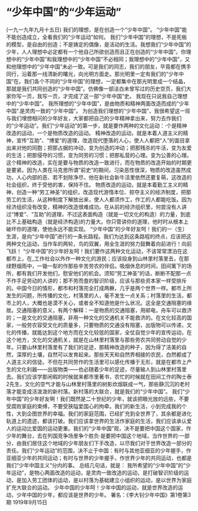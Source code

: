 # “少年中国”的“少年运动”
(一九一九年九月十五日)
我们的理想，是在创造一个“少年中国”。
“少年中国”能不能创造成立，全看我们的“少年运动”如何。
我们“少年中国”的理想，不是死板的模型，是自由的创造；不是铸定的偶像，是活动的生活。我想我们“少年中国”的少年，人人理想中必定都有一个他自己所欲创造而且正在创造的“少年中国”。你理想中的“少年中国”和我理想中的“少年中国”不必相同；我理想中的“少年中国”，又和他理想中的“少年中国”未必一致。可是我们的同志，我们的朋友，毕竟都在携手同行，沿着那一线清新的曙光，向光明方面走。那光明里一定有我们的“少年中国”在。我们各个不同的“少年中国”的理想，一定都集中在那光明里成一个结晶，那就是我们共同创造的“少年中国”。仿佛像一部洁白未曾写过的历史空页，我们大家你写一页，我写一页，才完成了这一部“少年中国”史。
我现在只说我自己理想中的“少年中国”。
我所理想的“少年中国”，是由物质和精神两面改造而成的“少年中国”.是灵肉一致的“少年中国”。
为创造我们理想的“少年中国”，我很希望这一班与我们埋想相问的少年好友，大家都把自己的少年精神拿出来，努力去作我们的“少年运动”。我们“少年运动”的第一步，就是要作两种的文化运动：·个是精神改造的运动，一个是物质改造的运动。
精神改造的运动，就是本着人道主义的精神，宣传“互助”、“博爱”的道理，改造现代堕落的人心，使人人都把“人”的面目拿出来对他的同胞；把那占据的冲动，变为创造的冲动；把那残杀的牛活，变为友爱的生活；把那侵夺的习惯，变为同劳的习惯；把那私营的心理。变为公善的心理。这个精神的改造，实在是要与物质的改造一致进行，而在物质的改造开始的时期更是要紧。因为人类在马克思所谓“前史”的期间，习染恶性很深，物质的改造虽然成功，人心内部的恶、若不划除净尽，他在新社会新牛活里依然还要复萌，这改造的社会组织，终于受他的害，保持不住。
物质改造的运动，就是本着勤工主义的精神，创造一种“劳工神圣”的组织，改造现代游惰本位、掠夺主义的经济制度，把那劳工的生活，从这种制度下解放出来，使人人都须作工，作工的人都能吃饭。因为经济组织没有改变，精神的改造很难成功。在从前的经济组织里，何尝没有人讲过“博爱”、“互助”的道理，不过这表面构造（就是一切文化的构造）的力量，到底比不上基础构造（就是经济构造)的力量大。你只管讲你的道理，他时时从根本上破坏你的道理，使他永远不能实现。
“少年中国”的少年好友呵！我们的一（生）生涯，是向“少年中国”进行的一条长路程。我们为达到这条路程的终点，应该把这两种文化运动，当作车的两轮，鸟的双翼，用全生涯的努力鼓舞着向前进行！向前飞跃！
“少年中国”的少年好友呵！我们要作这两种文化运动，不该常常漂泊在这都市上，在_工作社会以外作一种文化的游民；应该投身到山林里村落里去，在那绿野烟雨中，一锄一犁的作那些辛苦劳农的伴侣。吸烟休息的时间，田间篱下的场所，都有我们开发他们，慰安他们的机会。须知“劳工神圣”的话，断断不配那一点不作手足劳动的人讲的；那不劳而食的智识阶级，应该与那些资本家一样受排斥的。中国今日的情形，都市和村落完全打成两橛，几乎是两个世界一样。都市上所发生的问题，所传播的文化，村落里的人，毫不发生一点关系；村落里的生活，都市上的人，大概也是漠不关心，或者全不知道他是什么状况。这全是交通阻塞的缘故。交通阻塞的意义，有两个解释：一是物质的交通阻塞，用邮电，舟车可以救济的；一是文化的交通阻塞，非用一种文化的交通机关不能救济的。在文化较高的国家，一般劳农容受文化的质量多，只要物质的交通没有阻塞，出版物可以传递，文化的传播，就能达到这个地方而在文化较低的国家，全仗自觉少年的宣传运动，在这个地方，文化的交通机关，就是在山林里村落里与那些劳农共同劳动自觉的少年。只要山林里村落里有了我们的足迹，那精神改造的种子，因为得了洁美的自然，深厚的土壤，自然可以发育起来。那些天天和自然界相接的农民，白然都成了人道主义的信徒。不但在共同劳作的生活里可以感化传播于无形，就是在都市上产生的文化利器——出版物类——也必随着少年的足迹，尽量输人到山林里村落里去。我们应该学那闲暇的时候就来都市里著书，农忙的时候就在田间工作的陶士泰2先生，文化的空气才能与山林里村落里的树影炊烟联成一气，那些静沉沉的老村落才能变成活泼泼的新村落。新村落的大联合，就是我们的“少年中国”。
我们“少年中国”的少年好友啊！我们既然是二十世纪的少年，就该把眼光放的远些，不要受腐败家庭的束缚，不要受狭隘爱国心的拘牵。我们的新生活，小到完成我的个性，大到企图世界的幸福。我们的家庭范围，已经扩充到全世界了，其余都是进化轨道上的遗迹，都该打破。我们应该拿世界的生活作家庭的生活，我们应该承认爱人的运动比爱国的运动更重。我们的“少年中国”观，决不是要把中国这个国家，作少年的舞台，去在列国竞争场里争个胜负·是要把中国这个地域，当作世界的·一部分，由我们居住这个地域的少年朋友们下手改造，以尽我们对于世界改造一部分的责任。我们“少年运动”的范围，决不止于中国：有时与其他亚细亚的少年握手，作亚细亚少年的共同运动；有时与世界的少年握手，作世界少年的共同运动，也都是我们“少年中国主义”分内的事。
总结几句话，就是：
我所希望的“少年中国”的“少年运动”，是物心两面改造的运动，是灵肉一致改造的运动，是打破智识阶级的运动，是加入劳工团体的运动，是以村落为基础建立小组织的运动，是以世界为家庭扩充大联合的运动。
少年中国的少年呵！少年中国的运动，就是世界改造的运动，少年中国的少年，都应该是世界的少年。
署名：《李大钊少年中国》第1卷第3期
1919年9月15日

